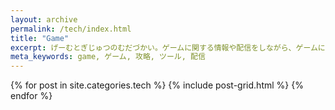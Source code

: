 ```yaml
---
layout: archive
permalink: /tech/index.html
title: "Game"
excerpt: げーむとぎじゅつのむだづかい。ゲームに関する情報や配信をしながら、ゲームに便利なツールなども提供していきます。
meta_keywords: game, ゲーム, 攻略, ツール, 配信
---
```


<div class="tiles">
{% for post in site.categories.tech %}
  {% include post-grid.html %}
{% endfor %}
</div><!-- /.tiles -->